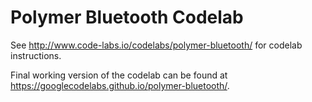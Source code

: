 Polymer Bluetooth Codelab
=========================

See http://www.code-labs.io/codelabs/polymer-bluetooth/ for codelab instructions.

Final working version of the codelab can be found at https://googlecodelabs.github.io/polymer-bluetooth/.
